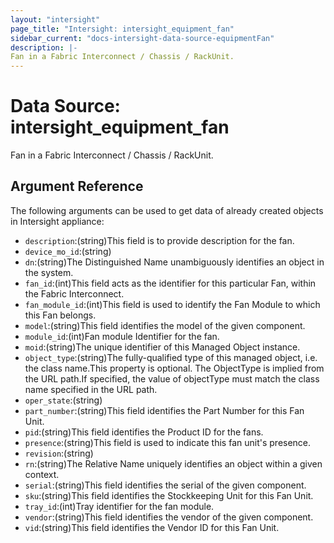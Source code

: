 ```yaml
---
layout: "intersight"
page_title: "Intersight: intersight_equipment_fan"
sidebar_current: "docs-intersight-data-source-equipmentFan"
description: |-
Fan in a Fabric Interconnect / Chassis / RackUnit.
---
```


# Data Source: intersight_equipment_fan
Fan in a Fabric Interconnect / Chassis / RackUnit.
## Argument Reference
The following arguments can be used to get data of already created objects in Intersight appliance:
* `description`:(string)This field is to provide description for the fan.
* `device_mo_id`:(string)
* `dn`:(string)The Distinguished Name unambiguously identifies an object in the system.
* `fan_id`:(int)This field acts as the identifier for this particular Fan, within the Fabric Interconnect.
* `fan_module_id`:(int)This field is used to identify the Fan Module to which this Fan belongs.
* `model`:(string)This field identifies the model of the given component.
* `module_id`:(int)Fan module Identifier for the fan.
* `moid`:(string)The unique identifier of this Managed Object instance.
* `object_type`:(string)The fully-qualified type of this managed object, i.e. the class name.This property is optional. The ObjectType is implied from the URL path.If specified, the value of objectType must match the class name specified in the URL path.
* `oper_state`:(string)
* `part_number`:(string)This field identifies the Part Number for this Fan Unit.
* `pid`:(string)This field identifies the Product ID for the fans.
* `presence`:(string)This field is used to indicate this fan unit's presence.
* `revision`:(string)
* `rn`:(string)The Relative Name uniquely identifies an object within a given context.
* `serial`:(string)This field identifies the serial of the given component.
* `sku`:(string)This field identifies the Stockkeeping Unit for this Fan Unit.
* `tray_id`:(int)Tray identifier for the fan module.
* `vendor`:(string)This field identifies the vendor of the given component.
* `vid`:(string)This field identifies the Vendor ID for this Fan Unit.
